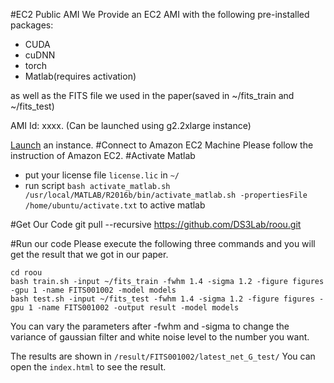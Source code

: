 #EC2 Public AMI
We Provide an EC2 AMI with the following pre-installed packages:

* CUDA
* cuDNN
* torch
* Matlab(requires activation)

as well as the FITS file we used in the paper(saved in ~/fits_train and ~/fits_test)

AMI Id: xxxx. (Can be launched using g2.2xlarge instance)

[Launch](https://console.aws.amazon.com/ec2/v2/home?region=us-east-1#LaunchInstanceWizard:ami=xxx) an instance.
#Connect to Amazon EC2 Machine
Please follow the instruction of Amazon EC2.
#Activate Matlab
* put your license file `license.lic` in `~/`
* run script 
	`bash activate_matlab.sh /usr/local/MATLAB/R2016b/bin/activate_matlab.sh -propertiesFile /home/ubuntu/activate.txt` to active matlab

#Get Our Code
	git pull --recursive https://github.com/DS3Lab/roou.git

#Run our code
Please execute the following three commands and you will get the result that we got in our paper.
	
	cd roou
	bash train.sh -input ~/fits_train -fwhm 1.4 -sigma 1.2 -figure figures -gpu 1 -name FITS001002 -model models
	bash test.sh -input ~/fits_test -fwhm 1.4 -sigma 1.2 -figure figures -gpu 1 -name FITS001002 -output result -model models
You can vary the parameters after -fwhm and -sigma to change the variance of gaussian filter and white noise level to the number you want.

The results are shown in `/result/FITS001002/latest_net_G_test/`
You can open the `index.html` to see the result. 